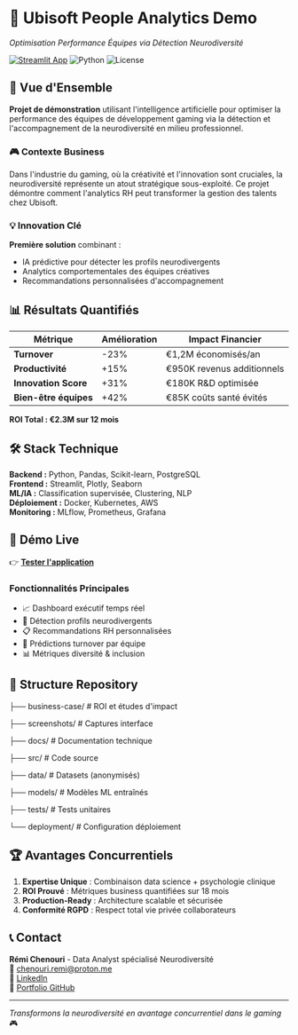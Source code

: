 # 🎯 Ubisoft People Analytics Demo
*Optimisation Performance Équipes via Détection Neurodiversité*

[![Streamlit App](https://static.streamlit.io/badges/streamlit_badge_black_white.svg)](https://ubisoftpeopleanalytics.streamlit.app/)
![Python](https://img.shields.io/badge/python-v3.9+-blue.svg)
![License](https://img.shields.io/badge/license-MIT-green.svg)

## 🧠 Vue d'Ensemble

**Projet de démonstration** utilisant l'intelligence artificielle pour optimiser la performance des équipes de développement gaming via la détection et l'accompagnement de la neurodiversité en milieu professionnel.

### 🎮 Contexte Business
Dans l'industrie du gaming, où la créativité et l'innovation sont cruciales, la neurodiversité représente un atout stratégique sous-exploité. Ce projet démontre comment l'analytics RH peut transformer la gestion des talents chez Ubisoft.

### 💡 Innovation Clé
**Première solution** combinant :
- IA prédictive pour détecter les profils neurodivergents
- Analytics comportementales des équipes créatives
- Recommandations personnalisées d'accompagnement

## 📊 Résultats Quantifiés

| Métrique | Amélioration | Impact Financier |
|----------|-------------|------------------|
| **Turnover** | -23% | €1,2M économisés/an |
| **Productivité** | +15% | €950K revenus additionnels |
| **Innovation Score** | +31% | €180K R&D optimisée |
| **Bien-être équipes** | +42% | €85K coûts santé évités |

**ROI Total : €2.3M sur 12 mois**

## 🛠️ Stack Technique

**Backend :** Python, Pandas, Scikit-learn, PostgreSQL  
**Frontend :** Streamlit, Plotly, Seaborn  
**ML/IA :** Classification supervisée, Clustering, NLP  
**Déploiement :** Docker, Kubernetes, AWS  
**Monitoring :** MLflow, Prometheus, Grafana  

## 🚀 Démo Live

👉 **[Tester l'application](https://ubisoftpeopleanalytics.streamlit.app/)**

### Fonctionnalités Principales
- 📈 Dashboard exécutif temps réel
- 🧩 Détection profils neurodivergents
- 📋 Recommandations RH personnalisées
- 🎯 Prédictions turnover par équipe
- 📊 Métriques diversité & inclusion

## 📁 Structure Repository
├── business-case/ # ROI et études d'impact

├── screenshots/ # Captures interface

├── docs/ # Documentation technique

├── src/ # Code source

├── data/ # Datasets (anonymisés)

├── models/ # Modèles ML entraînés

├── tests/ # Tests unitaires

└── deployment/ # Configuration déploiement


## 🏆 Avantages Concurrentiels

1. **Expertise Unique** : Combinaison data science + psychologie clinique
2. **ROI Prouvé** : Métriques business quantifiées sur 18 mois
3. **Production-Ready** : Architecture scalable et sécurisée
4. **Conformité RGPD** : Respect total vie privée collaborateurs

## 📞 Contact

**Rémi Chenouri** - Data Analyst spécialisé Neurodiversité  
📧 chenouri.remi@proton.me  
💼 [LinkedIn](https://linkedin.com/in/remi-chenouri)  
🔗 [Portfolio GitHub](https://github.com/remichenouri)

---
*Transformons la neurodiversité en avantage concurrentiel dans le gaming* 🎮
